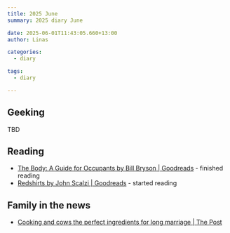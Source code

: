 ```yaml
---
title: 2025 June
summary: 2025 diary June

date: 2025-06-01T11:43:05.660+13:00
author: Linas

categories:
  - diary

tags:
  - diary

---
```


## Geeking

TBD

## Reading

* [The Body: A Guide for Occupants by Bill Bryson | Goodreads](https://www.goodreads.com/book/show/43582376-the-body) - finished reading
* [Redshirts by John Scalzi | Goodreads](https://www.goodreads.com/book/show/13055592-redshirts) - started reading

## Family in the news

* [Cooking and cows the perfect ingredients for long marriage | The Post](https://www.thepost.co.nz/nz-news/360710820/cooking-and-cows-perfect-ingredients-long-marriage)

